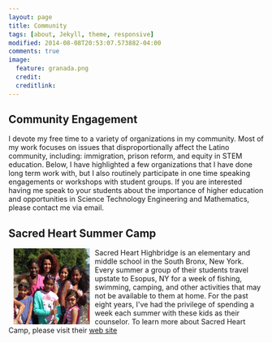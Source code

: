 ```yaml
---
layout: page
title: Community
tags: [about, Jekyll, theme, responsive]
modified: 2014-08-08T20:53:07.573882-04:00
comments: true
image:
  feature: granada.png
  credit: 
  creditlink: 
---
```


## Community Engagement

I devote my free time to a variety of organizations in my community. Most of my work focuses on issues that disproportionally affect the Latino community, including: immigration, prison reform, and equity in STEM education. Below, I have highlighted a few organizations that I have done long term work with, but I also routinely participate in one time speaking engagements or workshops with student groups. If you are interested having me speak to your students about the importance of higher education and opportunities in Science Technology Engineering and Mathematics, please contact me via email. 

## Sacred Heart Summer Camp

<img src="esopus.jpg" align="left" height="150" width="150" hspace="10" > Sacred Heart Highbridge is an elementary and middle school in the South Bronx, New York. Every summer a group of their students travel upstate to Esopus, NY for a week of fishing, swimming, camping, and other activities that may not be available to them at home. For the past eight years, I've had the privilege of spending a week each summer with these kids as their counselor. To learn more about Sacred Heart Camp, please visit their [web site](http://sacredheartsummercamp.org/)